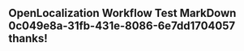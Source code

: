 <properties
ms.topic="hero-topic"
ms.test1="hero-topic"
ms.test2="test"/>

## OpenLocalization Workflow Test MarkDown 0c049e8a-31fb-431e-8086-6e7dd1704057 thanks!
